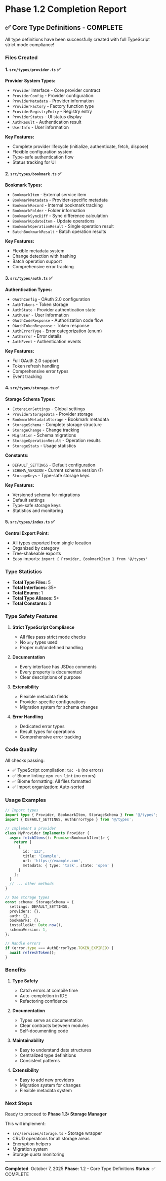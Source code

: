 # Phase 1.2 Completion Report

## ✅ Core Type Definitions - COMPLETE

All type definitions have been successfully created with full TypeScript strict mode compliance!

### Files Created

#### 1. `src/types/provider.ts` ✅

**Provider System Types:**

- `Provider` interface - Core provider contract
- `ProviderConfig` - Provider configuration
- `ProviderMetadata` - Provider information
- `ProviderFactory` - Factory function type
- `ProviderRegistryEntry` - Registry entry
- `ProviderStatus` - UI status display
- `AuthResult` - Authentication result
- `UserInfo` - User information

**Key Features:**

- Complete provider lifecycle (initialize, authenticate, fetch, dispose)
- Flexible configuration system
- Type-safe authentication flow
- Status tracking for UI

#### 2. `src/types/bookmark.ts` ✅

**Bookmark Types:**

- `BookmarkItem` - External service item
- `BookmarkMetadata` - Provider-specific metadata
- `BookmarkRecord` - Internal bookmark tracking
- `BookmarkFolder` - Folder information
- `BookmarkSyncDiff` - Sync difference calculation
- `BookmarkUpdateItem` - Update operations
- `BookmarkOperationResult` - Single operation result
- `BatchBookmarkResult` - Batch operation results

**Key Features:**

- Flexible metadata system
- Change detection with hashing
- Batch operation support
- Comprehensive error tracking

#### 3. `src/types/auth.ts` ✅

**Authentication Types:**

- `OAuthConfig` - OAuth 2.0 configuration
- `AuthTokens` - Token storage
- `AuthState` - Provider authentication state
- `AuthUser` - User information
- `OAuthCodeResponse` - Authorization code flow
- `OAuthTokenResponse` - Token response
- `AuthErrorType` - Error categorization (enum)
- `AuthError` - Error details
- `AuthEvent` - Authentication events

**Key Features:**

- Full OAuth 2.0 support
- Token refresh handling
- Comprehensive error types
- Event tracking

#### 4. `src/types/storage.ts` ✅

**Storage Schema Types:**

- `ExtensionSettings` - Global settings
- `ProviderStorageData` - Provider storage
- `BookmarkMetadataStorage` - Bookmark metadata
- `StorageSchema` - Complete storage structure
- `StorageChange` - Change tracking
- `Migration` - Schema migrations
- `StorageOperationResult` - Operation results
- `StorageStats` - Usage statistics

**Constants:**

- `DEFAULT_SETTINGS` - Default configuration
- `SCHEMA_VERSION` - Current schema version (1)
- `StorageKeys` - Type-safe storage keys

**Key Features:**

- Versioned schema for migrations
- Default settings
- Type-safe storage keys
- Statistics and monitoring

#### 5. `src/types/index.ts` ✅

**Central Export Point:**

- All types exported from single location
- Organized by category
- Tree-shakeable exports
- Easy imports: `import { Provider, BookmarkItem } from '@/types'`

### Type Statistics

- **Total Type Files:** 5
- **Total Interfaces:** 35+
- **Total Enums:** 1
- **Total Type Aliases:** 5+
- **Total Constants:** 3

### Type Safety Features

1. **Strict TypeScript Compliance**
   - All files pass strict mode checks
   - No `any` types used
   - Proper null/undefined handling

2. **Documentation**
   - Every interface has JSDoc comments
   - Every property is documented
   - Clear descriptions of purpose

3. **Extensibility**
   - Flexible metadata fields
   - Provider-specific configurations
   - Migration system for schema changes

4. **Error Handling**
   - Dedicated error types
   - Result types for operations
   - Comprehensive error tracking

### Code Quality

All checks passing:

- ✅ TypeScript compilation: `tsc -b` (no errors)
- ✅ Biome linting: `npm run lint` (no errors)
- ✅ Biome formatting: All files formatted
- ✅ Import organization: Auto-sorted

### Usage Examples

```typescript
// Import types
import type { Provider, BookmarkItem, StorageSchema } from '@/types';
import { DEFAULT_SETTINGS, AuthErrorType } from '@/types';

// Implement a provider
class MyProvider implements Provider {
  async fetchItems(): Promise<BookmarkItem[]> {
    return [
      {
        id: '123',
        title: 'Example',
        url: 'https://example.com',
        metadata: { type: 'task', state: 'open' }
      }
    ];
  }
  // ... other methods
}

// Use storage types
const schema: StorageSchema = {
  settings: DEFAULT_SETTINGS,
  providers: {},
  auth: {},
  bookmarks: {},
  installedAt: Date.now(),
  schemaVersion: 1,
};

// Handle errors
if (error.type === AuthErrorType.TOKEN_EXPIRED) {
  await refreshToken();
}
```

### Benefits

1. **Type Safety**
   - Catch errors at compile time
   - Auto-completion in IDE
   - Refactoring confidence

2. **Documentation**
   - Types serve as documentation
   - Clear contracts between modules
   - Self-documenting code

3. **Maintainability**
   - Easy to understand data structures
   - Centralized type definitions
   - Consistent patterns

4. **Extensibility**
   - Easy to add new providers
   - Migration system for changes
   - Flexible metadata system

### Next Steps

Ready to proceed to **Phase 1.3: Storage Manager**

This will implement:

- `src/services/storage.ts` - Storage wrapper
- CRUD operations for all storage areas
- Encryption helpers
- Migration system
- Storage quota monitoring

---

**Completed**: October 7, 2025
**Phase**: 1.2 - Core Type Definitions
**Status**: ✅ COMPLETE

